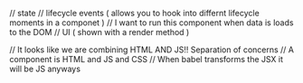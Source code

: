 // state
// lifecycle events ( allows you to hook into differnt lifecycle moments in a componet )
// I want to run this component when data is loads to the DOM
// UI ( shown with a render method )

// It looks like we are combining HTML AND JS!! Separation of concerns
// A component is HTML and JS and CSS
// When babel transforms the JSX it will be JS anyways
